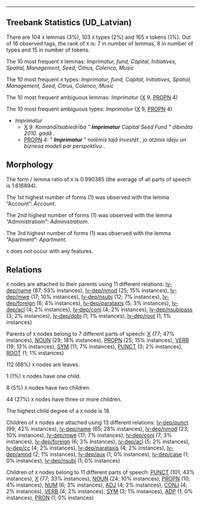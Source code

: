 

--------------------------------------------------------------------------------

## Treebank Statistics (UD_Latvian)

There are 104 `X` lemmas (3%), 103 `X` types (2%) and 165 `X` tokens (1%).
Out of 16 observed tags, the rank of `X` is: 7 in number of lemmas, 8 in number of types and 15 in number of tokens.

The 10 most frequent `X` lemmas: <em>Imprimatur, fund, Capital, Initiatives, Spatial, Management, Seed, Citrus, Colenco, Music</em>

The 10 most frequent `X` types:  <em>Imprimatur, fund, Capital, Initiatives, Spatial, Management, Seed, Citrus, Colenco, Music</em>

The 10 most frequent ambiguous lemmas: <em>Imprimatur</em> ([X]() 9, [PROPN]() 4)

The 10 most frequent ambiguous types:  <em>Imprimatur</em> ([X]() 9, [PROPN]() 4)


* <em>Imprimatur</em>
  * [X]() 9: <em>Komandītsabiedrība " <b>Imprimatur</b> Capital Seed Fund " dibināta 2010. gadā .</em>
  * [PROPN]() 4: <em>" <b>Imprimatur</b> " nolēmis tajā investēt , jo atzinis ideju un biznesa modeli par perspektīvu .</em>

## Morphology

The form / lemma ratio of `X` is 0.990385 (the average of all parts of speech is 1.616894).

The 1st highest number of forms (1) was observed with the lemma “Account”: <em>Account</em>.

The 2nd highest number of forms (1) was observed with the lemma “Administratiom”: <em>Administratiom</em>.

The 3rd highest number of forms (1) was observed with the lemma “Apartment”: <em>Apartment</em>.

`X` does not occur with any features.


## Relations

`X` nodes are attached to their parents using 11 different relations: [lv-dep/name]() (87; 53% instances), [lv-dep/nmod]() (25; 15% instances), [lv-dep/mwe]() (17; 10% instances), [lv-dep/nsubj]() (12; 7% instances), [lv-dep/foreign]() (6; 4% instances), [lv-dep/parataxis]() (5; 3% instances), [lv-dep/acl]() (4; 2% instances), [lv-dep/conj]() (4; 2% instances), [lv-dep/nsubjpass]() (3; 2% instances), [lv-dep/dobj]() (1; 1% instances), [lv-dep/root]() (1; 1% instances)

Parents of `X` nodes belong to 7 different parts of speech: [X]() (77; 47% instances), [NOUN]() (29; 18% instances), [PROPN]() (25; 15% instances), [VERB]() (19; 12% instances), [SYM]() (11; 7% instances), [PUNCT]() (3; 2% instances), [ROOT]() (1; 1% instances)

112 (68%) `X` nodes are leaves.

1 (1%) `X` nodes have one child.

8 (5%) `X` nodes have two children.

44 (27%) `X` nodes have three or more children.

The highest child degree of a `X` node is 18.

Children of `X` nodes are attached using 13 different relations: [lv-dep/punct]() (99; 42% instances), [lv-dep/name]() (65; 28% instances), [lv-dep/nmod]() (23; 10% instances), [lv-dep/mwe]() (17; 7% instances), [lv-dep/conj]() (7; 3% instances), [lv-dep/foreign]() (6; 3% instances), [lv-dep/acl]() (5; 2% instances), [lv-dep/cc]() (4; 2% instances), [lv-dep/parataxis]() (4; 2% instances), [lv-dep/amod]() (2; 1% instances), [lv-dep/aux]() (1; 0% instances), [lv-dep/case]() (1; 0% instances), [lv-dep/nsubj]() (1; 0% instances)

Children of `X` nodes belong to 11 different parts of speech: [PUNCT]() (101; 43% instances), [X]() (77; 33% instances), [NOUN]() (24; 10% instances), [PROPN]() (10; 4% instances), [NUM]() (6; 3% instances), [ADJ]() (4; 2% instances), [CONJ]() (4; 2% instances), [VERB]() (4; 2% instances), [SYM]() (3; 1% instances), [ADP]() (1; 0% instances), [PRON]() (1; 0% instances)

